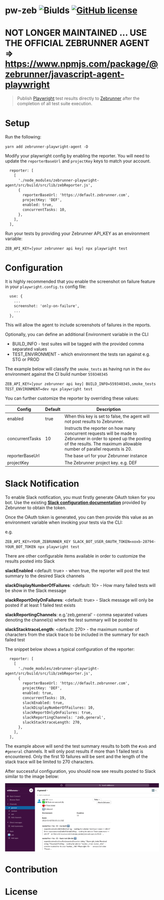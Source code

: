 # pw-zeb ![Biulds](https://github.com/ryanrosello-og/zebrunner-playwright-agent/actions/workflows/main.yml/badge.svg) [![GitHub license](https://img.shields.io/badge/license-MIT-blue.svg)](https://github.com/ryanrosello-og/zebrunner-playwright-agent/blob/master/LICENSE)


# NOT LONGER MAINTAINED ... USE THE OFFICIAL ZEBRUNNER AGENT => https://www.npmjs.com/package/@zebrunner/javascript-agent-playwright

> Publish [Playwright](https://playwright.dev/) test results directly to [Zebrunner](https://zebrunner.com/) after the completion of all test suite execution.

# Setup

Run the following:

`yarn add zebrunner-playwright-agent -D`

Modify your playwright config by enabling the reporter.  You will need to update the `reporterBaseUrl` and `projectKey` keys to match your account.

```
  reporter: [
    [
      './node_modules/zebrunner-playwright-agent/src/build/src/lib/zebReporter.js',
      {
        reporterBaseUrl: 'https://default.zebrunner.com',
        projectKey: 'DEF',
        enabled: true,
        concurrentTasks: 10,
      },
    ],
  ],
```

Run your tests by providing your Zebrunner API_KEY as an environment variable:

`ZEB_API_KEY=[your zebrunner api key] npx playwright test`

# Configuration

It is highly recommended that you enable the screenshot on failure feature in your `playwright.config.ts` config file:

```
  use: {
    ...
    screenshot: 'only-on-failure',
    ...
  },
```

This will allow the agent to include screenshots of failures in the reports.

Optionally, you can define an additional Environment variable in the CLI

* BUILD_INFO - test suites will be tagged with the provided comma separated values 
* TEST_ENVIRONMENT - which environment the tests ran against e.g. STG or PROD

The example below will classify the `smoke_tests` as having run in the `dev` environment against the CI build number `559340345`

`ZEB_API_KEY=[your zebrunner api key] BUILD_INFO=559340345,smoke_tests TEST_ENVIRONMENT=dev npx playwright test`

You can further customize the reporter by overriding these values:

| Config          | Default | Description                                                                                                                                                                                 |   |
|-----------------|---------|---------------------------------------------------------------------------------------------------------------------------------------------------------------------------------------------|---|
| enabled         | true    | When this key is set to false, the agent will not post results to Zebrunner.                                                                                                                |   |
| concurrentTasks | 10      | Instructs the reporter on how many concurrent requests will be made to Zebrunner in order to speed up the posting of the results.  The maximum allowable number of parallel requests is 20. |   |
| reporterBaseUrl |         | The base url for your Zebrunner instance                                                                                                                                                    |   |
| projectKey      |         | The Zebrunner project key.  e.g. DEF                                                                                                                                                        |   |

# Slack Notification

To enable Slack notification, you must firstly generate OAuth token for you bot.  Use the existing **[Slack configuration documentation](https://zebrunner.com/documentation/integrations/slack#configuration)** provided by Zebrunner to obtain the token.

Once the OAuth token is generated, you can then provide this value as an environment variable when invoking your tests via the CLI:

e.g.

`ZEB_API_KEY=YOUR_ZEBRUNNER_KEY SLACK_BOT_USER_OAUTH_TOKEN=xoxb-28794-YOUR_BOT_TOKEN npx playwright test`

There are other configurable items available in order to customize the results posted into Slack

**slackEnabled** <default: true> - when true, the reporter will post the test summary to the desired Slack channels

**slackDisplayNumberOfFailures**: <default: 10> -  How many failed tests will be show in the Slack message

**slackReportOnlyOnFailures**: <default: true> - Slack message will only be posted if at least 1 failed test exists

**slackReportingChannels**: e.g.'zeb,general' - comma separated values denoting the channel(s) where the test summary will be posted to

**slackStacktraceLength**: <default: 270> - the maximum number of characters from the stack trace to be included in the summary for each failed test

The snippet below shows a typical configuration of the reporter:

```
  reporter: [
    [
      './node_modules/zebrunner-playwright-agent/src/build/src/lib/zebReporter.js',
      {
        reporterBaseUrl: 'https://default.zebrunner.com',
        projectKey: 'DEF',
        enabled: true,
        concurrentTasks: 19,
        slackEnabled: true,
        slackDisplayNumberOfFailures: 10,
        slackReportOnlyOnFailures: true,
        slackReportingChannels: 'zeb,general',
        slackStacktraceLength: 270,
      },
    ],
  ],
```

The example above will send the test summary results to both the `#zeb` and `#general` channels.  It will only post results if more than 1 failed test is encountered.  Only the first 10 failures will be sent and the length of the stack trace will be limited to 270 characters.

After successful configuration, you should now see results posted to Slack similar to the image below:

![Slack - successful configuration](https://github.com/ryanrosello-og/zebrunner-playwright-agent/blob/main/assets/slack.png?raw=true)


# Contribution

# License
